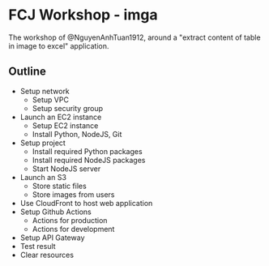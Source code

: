 # FCJ Workshop - imga
The workshop of @NguyenAnhTuan1912, around a "extract content of table in image to excel" application.

## Outline
- Setup network
  - Setup VPC
  - Setup security group
- Launch an EC2 instance
  - Setup EC2 instance
  - Install Python, NodeJS, Git
- Setup project
  - Install required Python packages
  - Install required NodeJS packages
  - Start NodeJS server
- Launch an S3
  - Store static files
  - Store images from users
- Use CloudFront to host web application
- Setup Github Actions
  - Actions for production
  - Actions for development
- Setup API Gateway
- Test result
- Clear resources